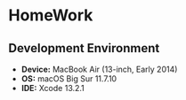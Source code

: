 # HomeWork
## Development Environment
- **Device:** MacBook Air (13-inch, Early 2014)
- **OS:** macOS Big Sur 11.7.10
- **IDE:** Xcode 13.2.1
